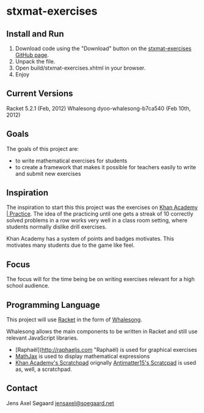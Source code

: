 stxmat-exercises
================

Install and Run
---------------

1. Download code using the "Download" button on the [stxmat-exercises GitHub page](https://github.com/soegaard/stxmat-exercises "Github Page").
2. Unpack the file.
3. Open build/stxmat-exercises.xhtml in your browser.
4. Enjoy

Current Versions
----------------
Racket     5.2.1                   (Feb, 2012)
Whalesong  dyoo-whalesong-b7ca540  (Feb 10th, 2012) 


Goals
-----
The goals of this project are:

* to write mathematical exercises for students  
* to create a framework that makes it possible for
  teachers easily to write and submit new exercises

Inspiration
-----------
The inspiration to start this this project was the exercises on 
[Khan Academy | Practice](http://http://www.khanacademy.org/exercisedashboard "Khan Academy").
The idea of the practicing until one gets a streak of 10 correctly solved
problems in a row works very well in a class room setting, where students
normally dislike drill exercises.

Khan Academy has a system of points and badges motivates. This motivates many 
students due to the game like feel. 

Focus
-----
The focus will for the time being be on writing exercises relevant for
a high school audience.

Programming Language
--------------------
This project will use [Racket](http://www.racket-lang.org/) in the form 
of [Whalesong](http://hashcollision.org/whalesong/ "Whalesong").

Whalesong allows the main components to be written in Racket and still
use relevant JavaScript libraries.

* [Raphaël](http://raphaeljs.com "Raphaël) is used for graphical exercises
* [MathJax](http://www.mathjax.org "MathJax") is used to display mathematical expressions
* [Khan Academy's Scratchpad](http://github.com/Khan/khan-exercises/blob/master/utils/scratchpad.js "Scratchpad")
  orignally [Antimatter15's Scratcpad](http://github.com/antimatter15/scratchpad "Scratchpad") 
  is used as, well, a scratchpad.
  
Contact
-------
Jens Axel Søgaard
jensaxel@soegaard.net













